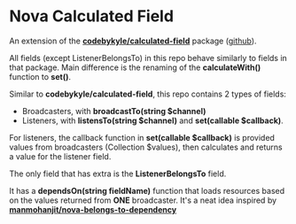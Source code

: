 # Nova Calculated Field
An extension of the [**codebykyle/calculated-field**](https://codebykyle.com/blog/laravel-nova-custom-calculated-field) package ([github](https://github.com/codebykyle/calculated-field)).

All fields (except ListenerBelongsTo) in this repo behave similarly to fields in that package. Main difference is the renaming of the **calculateWith()** function to **set()**.

Similar to **codebykyle/calculated-field**, this repo contains 2 types of fields:
* Broadcasters, with **broadcastTo(string $channel)**
* Listeners, with **listensTo(string $channel)** and **set(callable $callback)**.

For listeners, the callback function in **set(callable $callback)** is provided values from broadcasters (Collection $values), then calculates and returns a value for the listener field.

The only field that has extra is the **ListenerBelongsTo** field.

It has a **dependsOn(string fieldName)** function that loads resources based on the values returned from **ONE** broadcaster. It's a neat idea inspired by [
**manmohanjit/nova-belongs-to-dependency**](https://novapackages.com/packages/manmohanjit/nova-belongs-to-dependency)
